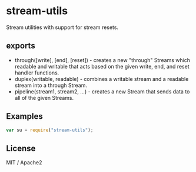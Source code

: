 stream-utils
============
Stream utilities with support for stream resets.


exports
-------
 * through([write], [end], [reset]) - creates a new "through" Streams which readable and writable that acts based on the given write, end, and reset handler functions.
 * duplex(writable, readable) - combines a writable stream and a readable stream into a through Stream.
 * pipeline(stream1, stream2, ...) - creates a new Stream that sends data to all of the given Streams.


Examples
--------
``` js
var su = require("stream-utils");


```


License
-------
MIT / Apache2
